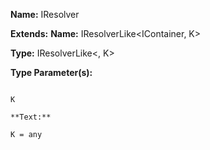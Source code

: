 **Name:** IResolver

**Extends:** **Name:** IResolverLike<IContainer, K>

**Type:** IResolverLike<, K>

**Type Parameter(s):**

```**Name:**

K

**Text:**

K = any

```


